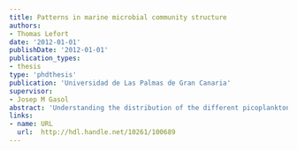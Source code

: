 ```yaml
---
title: Patterns in marine microbial community structure 
authors: 
- Thomas Lefort
date: '2012-01-01'
publishDate: '2012-01-01'
publication_types:
- thesis
type: 'phdthesis'
publication: 'Universidad de Las Palmas de Gran Canaria'
supervisor:
- Josep M Gasol
abstract: 'Understanding the distribution of the different picoplankton groups represents a central tenet of marine microbial ecology. Centering our study on the three major groups constituting the bulk picoplankton community (size 0.2-3 mm), we sought to analyze the distribution of autotrophic bacteria (Synechococcus and Prochlorococcus), photosynthetic Picoeukaryotes pPeuk, and heterotrophic bacteria. For that objective, two different strategies were used, the first one was based on flow cytometry for determining ataxonomic patterns in picoplankton distribution, and the second a comparative analysis approach for identifying broad patterns in bacterial phylogenetic community structure. Given that conversion factors (CFs) were necessary to translate group cell abundance into carbon biomass, but that large discrepancies for CF values of pPeuk had been reported in the literature, we first (re-) evaluated the CF for small phototrophic picoeukaryotes (<5 mm). On one hand, as the set of cultures of Peuk used for that purpose were maintained in non-axenic conditions, we compared two different methods for correcting errors in biomass estimation due to presence of bacteria. Secondly, a relatively higher CF value for pPeuk than those previously reported to date was found, with implications on the role generally attributed to pPeuk in the carbon cycling and other ecosystem processes. Applying this CF, we could identify patterns of variability in picoplankton group distribution at different spatio-temporal scales during winter in a NW Mediterranean coastal station and during a cruise performed in summer from coast to offshore off the Catalan coast. By focusing on the variability at the short time scale, our work showed not only evidences of coupling between picophytoplankton variability and the single-cell bacterial activities but also highlighted how a relatively small variation in meteorology changed considerably the structure of the microbial community. Different trends of variability were observed between the different picoplankton groups, pPeuk cell numbers exhibiting the highest spatio-temporal variability, and bacterial abundance the lowest. Opposite patterns between picoplankton community structure and chlorophyll a levels were observed not only spatially, but also at both the short-term and large temporal scale, suggesting that picoplankton group distribution are useful indicators of the ecosystem state. Finally, we assessed the biogeography of the bacterial phylogenetic groups along a continuum of environmental parameters such as chlorophyll a, temperature and salinity, and identified different patterns in bacterial community structure as related to phytoplankton biomass among coastal and open ocean ecosystems, suggesting unequal metabolic aptitudes of the different bacterial groups for utilizing algal-derived DOC'
links:
- name: URL
  url:  http://hdl.handle.net/10261/100689
---
```

